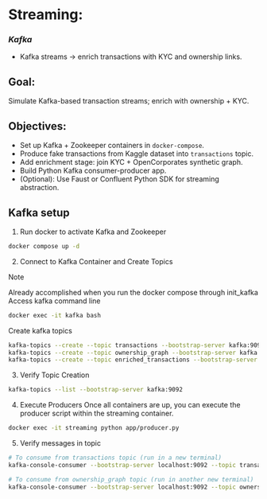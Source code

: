 # Streaming:
### _Kafka_
* Kafka streams → enrich transactions with KYC and ownership links.

## Goal:
Simulate Kafka-based transaction streams; enrich with ownership + KYC.

## Objectives:
* Set up Kafka + Zookeeper containers in `docker-compose`.
* Produce fake transactions from Kaggle dataset into `transactions` topic.
* Add enrichment stage: join KYC + OpenCorporates synthetic graph.
* Build Python Kafka consumer-producer app.
* (Optional): Use Faust or Confluent Python SDK for streaming abstraction.

## Kafka setup

1. Run docker to activate Kafka and Zookeeper
```bash
docker compose up -d
```

2. Connect to Kafka Container and Create Topics
> [!NOTE]
> Already accomplished when you run the docker compose through init_kafka
Access kafka command line
```bash
docker exec -it kafka bash
```
Create kafka topics
```bash
kafka-topics --create --topic transactions --bootstrap-server kafka:9092 --replication-factor 1 --partitions 1
kafka-topics --create --topic ownership_graph --bootstrap-server kafka:9092 --replication-factor 1 --partitions 1
kafka-topics --create --topic enriched_transactions --bootstrap-server kafka:9092 --replication-factor 1 --partitions 1
```

3. Verify Topic Creation
```bash
kafka-topics --list --bootstrap-server kafka:9092
```

4. Execute Producers
Once all containers are up, you can execute the producer script within the streaming container.
```bash
docker exec -it streaming python app/producer.py
```

5. Verify messages in topic
```bash
# To consume from transactions topic (run in a new terminal)
kafka-console-consumer --bootstrap-server localhost:9092 --topic transactions --from-beginning

# To consume from ownership_graph topic (run in another new terminal)
kafka-console-consumer --bootstrap-server localhost:9092 --topic ownership_graph --from-beginning
```